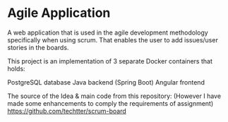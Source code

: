 # Agile Application
A web application that is used in the agile development methodology specifically when using scrum. That enables the user to add issues/user stories in the boards.

This project is an implementation of 3 separate Docker containers that holds:

PostgreSQL database
Java backend (Spring Boot)
Angular frontend

The source of the Idea & main code from this repository: (However I have made some enhancements to comply the requirements of assignment)
https://github.com/techtter/scrum-board
